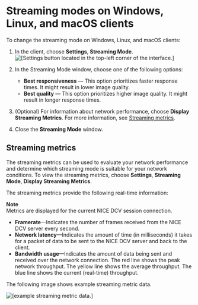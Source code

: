 # Streaming modes on Windows, Linux, and macOS clients<a name="using-streaming-native"></a>

To change the streaming mode on Windows, Linux, and macOS clients:

1. In the client, choose **Settings**, **Streaming Mode**\.  
![\[Settings button located in the top-left corner of the interface.\]](http://docs.aws.amazon.com/dcv/latest/userguide/images/streaming.png)

1. In the Streaming Mode window, choose one of the following options:
   + **Best responsiveness** — This option prioritizes faster response times\. It might result in lower image quality\.
   + **Best quality** — This option prioritizes higher image quality\. It might result in longer response times\.

1. \(Optional\) For information about network performance, choose **Display Streaming Metrics**\. For more information, see [Streaming metrics](#using-streaming-metrics-native)\.

1. Close the **Streaming Mode** window\.

## Streaming metrics<a name="using-streaming-metrics-native"></a>

The streaming metrics can be used to evaluate your network performance and determine which streaming mode is suitable for your network conditions\. To view the streaming metrics, choose **Settings**, **Streaming Mode**, **Display Streaming Metrics**\.

The streaming metrics provide the following real\-time information:

**Note**  
Metrics are displayed for the current NICE DCV session connection\.
+ **Framerate**—Indicates the number of frames received from the NICE DCV server every second\.
+ **Network latency**—Indicates the amount of time \(in milliseconds\) it takes for a packet of data to be sent to the NICE DCV server and back to the client\.
+ **Bandwidth usage**—Indicates the amount of data being sent and received over the network connection\. The red line shows the peak network throughput\. The yellow line shows the average throughput\. The blue line shows the current \(real\-time\) throughput\. 

The following image shows example streaming metric data\.

![\[example streaming metric data.\]](http://docs.aws.amazon.com/dcv/latest/userguide/images/metrics.png)